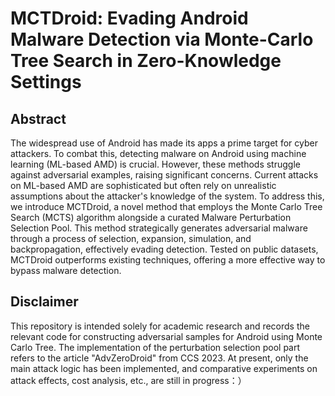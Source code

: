 # MCTDroid: Evading Android Malware Detection via Monte-Carlo Tree Search in Zero-Knowledge Settings

## Abstract

The widespread use of Android has made its apps a prime target for cyber attackers. To combat this, detecting malware on Android using machine learning (ML-based AMD) is crucial. However, these methods struggle against adversarial examples, raising significant concerns. Current attacks on ML-based AMD are sophisticated but often rely on unrealistic assumptions about the attacker's knowledge of the system. To address this, we introduce MCTDroid, a novel method that employs the Monte Carlo Tree Search (MCTS) algorithm alongside a curated Malware Perturbation Selection Pool. This method strategically generates adversarial malware through a process of selection, expansion, simulation, and backpropagation, effectively evading detection. Tested on public datasets, MCTDroid outperforms existing techniques, offering a more effective way to bypass malware detection.

## Disclaimer
This repository is intended solely for academic research and records the relevant code for constructing adversarial samples for Android using Monte Carlo Tree. The implementation of the perturbation selection pool part refers to the article "AdvZeroDroid" from CCS 2023. At present, only the main attack logic has been implemented, and comparative experiments on attack effects, cost analysis, etc., are still in progress：）
